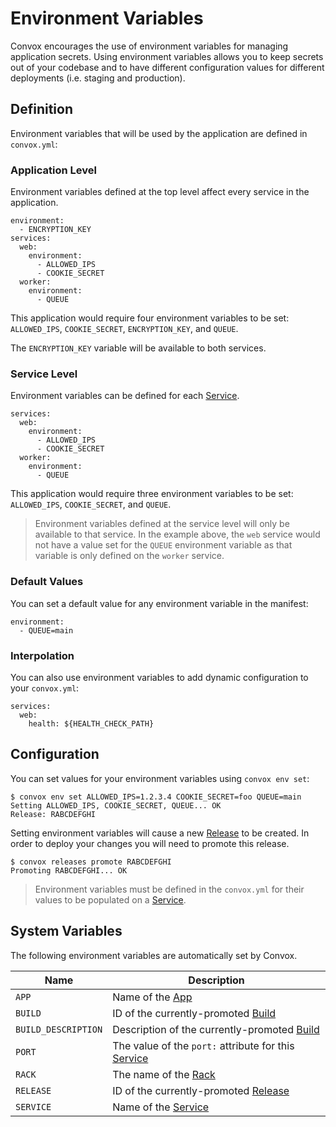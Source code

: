 # Environment Variables

Convox encourages the use of environment variables for managing application secrets. Using environment
variables allows you to keep secrets out of your codebase and to have different configuration values
for different deployments (i.e. staging and production).

## Definition

Environment variables that will be used by the application are defined in `convox.yml`:

### Application Level

Environment variables defined at the top level affect every service in the application.

    environment:
      - ENCRYPTION_KEY
    services:
      web:
        environment:
          - ALLOWED_IPS
          - COOKIE_SECRET
      worker:
        environment:
          - QUEUE

This application would require four environment variables to be set: `ALLOWED_IPS`, `COOKIE_SECRET`, `ENCRYPTION_KEY`, and `QUEUE`.

The `ENCRYPTION_KEY` variable will be available to both services.

### Service Level

Environment variables can be defined for each [Service](../reference/primitives/app/service.md).

    services:
      web:
        environment:
          - ALLOWED_IPS
          - COOKIE_SECRET
      worker:
        environment:
          - QUEUE

This application would require three environment variables to be set: `ALLOWED_IPS`, `COOKIE_SECRET`, and `QUEUE`.

> Environment variables defined at the service level will only be available to that service. In the example above,
> the `web` service would not have a value set for the `QUEUE` environment variable as that variable is only defined
> on the `worker` service.


### Default Values

You can set a default value for any environment variable in the manifest:

    environment:
      - QUEUE=main

### Interpolation

You can also use environment variables to add dynamic configuration to your `convox.yml`:

    services:
      web:
        health: ${HEALTH_CHECK_PATH}

## Configuration

You can set values for your environment variables using `convox env set`:

    $ convox env set ALLOWED_IPS=1.2.3.4 COOKIE_SECRET=foo QUEUE=main
    Setting ALLOWED_IPS, COOKIE_SECRET, QUEUE... OK
    Release: RABCDEFGHI

Setting environment variables will cause a new [Release](../reference/primitives/app/release.md) to be created. In order to deploy
your changes you will need to promote this release.

    $ convox releases promote RABCDEFGHI
    Promoting RABCDEFGHI... OK

> Environment variables must be defined in the `convox.yml` for their values to be populated on a
> [Service](../reference/primitives/app/service.md).

## System Variables

The following environment variables are automatically set by Convox.

| Name                | Description                                                                                   |
| ------------------- | --------------------------------------------------------------------------------------------- |
| `APP`               | Name of the [App](../reference/app.md)                                                        |
| `BUILD`             | ID of the currently-promoted [Build](../reference/primitives/app/build.md)                    |
| `BUILD_DESCRIPTION` | Description of the currently-promoted [Build](../reference/primitives/app/build.md)           |
| `PORT`              | The value of the `port:` attribute for this [Service](../reference/primitives/app/service.md) |
| `RACK`              | The name of the [Rack](../reference/rack.md)                                                  |
| `RELEASE`           | ID of the currently-promoted [Release](../reference/primitives/app/release.md)                |
| `SERVICE`           | Name of the [Service](../reference/primitives/app/service.md)                                 |
